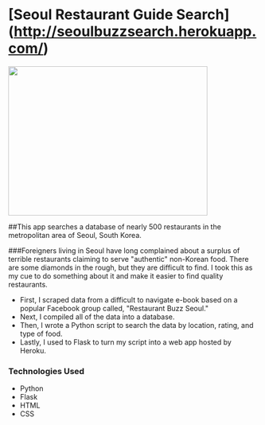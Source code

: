 # [Seoul Restaurant Guide Search] (http://seoulbuzzsearch.herokuapp.com/)
<img src="http://sschapman.com/img/sm-img/gifs/srg.gif" width="400" height="300" />

##This app searches a database of nearly 500 restaurants in the metropolitan area of Seoul, South Korea.

###Foreigners living in Seoul have long complained about a surplus of terrible restaurants claiming to serve "authentic" non-Korean food. There are some diamonds in the rough, but they are difficult to find. I took this as my cue to do something about it and make it easier to find quality restaurants.

- First, I scraped data from a difficult to navigate e-book based on a popular Facebook group called,
"Restaurant Buzz Seoul."
- Next, I compiled all of the data into a database.
- Then, I wrote a Python script to search the data by location, rating, and type of food.
- Lastly, I used to Flask to turn my script into a web app hosted by Heroku.

### Technologies Used
- Python
- Flask
- HTML
- CSS
